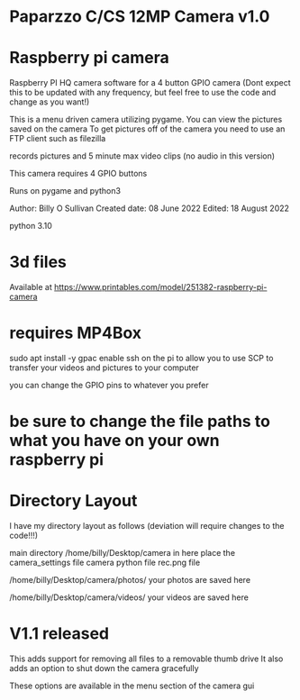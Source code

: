 # Paparzzo C/CS 12MP Camera v1.0
# Raspberry pi camera

Raspberry PI HQ camera software for a 4 button GPIO camera
(Dont expect this to be updated with any frequency, but feel free to use the code and change as you want!)

This is a menu driven camera utilizing pygame.
You can view the pictures saved on the camera
To get pictures off of the camera you need to use an FTP client such as filezilla

records pictures and 5 minute max video clips (no audio in this version)

This camera requires 4 GPIO buttons
 
Runs on pygame and python3

Author:			Billy O Sullivan
Created date:		08 June 2022
Edited:			18 August 2022

python 3.10

# 3d files
Available at https://www.printables.com/model/251382-raspberry-pi-camera

# requires MP4Box
sudo apt install -y gpac
enable ssh on the pi to allow you to use SCP to transfer your videos and pictures to your computer

you can change the GPIO pins to whatever you prefer
 
# be sure to change the file paths to what you have on your own raspberry pi

# Directory Layout
I have my directory layout as follows (deviation will require changes to the code!!!)

main directory
/home/billy/Desktop/camera
in here place the camera_settings file
camera python file
rec.png file

/home/billy/Desktop/camera/photos/
your photos are saved here

/home/billy/Desktop/camera/videos/
your videos are saved here

# V1.1 released
This adds support for removing all files to a removable thumb drive
It also adds an option to shut down the camera gracefully 

These options are available in the menu section of the camera gui

